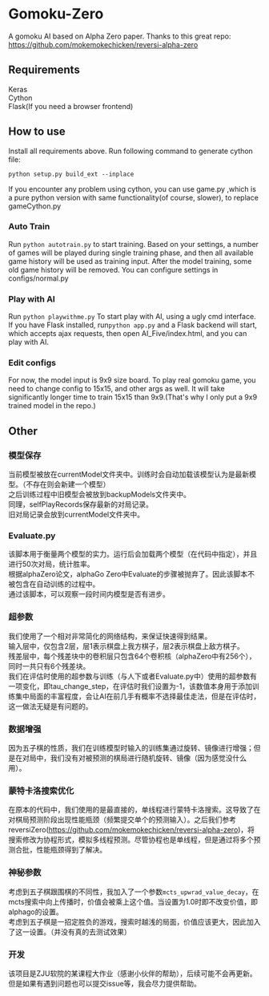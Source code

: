 # Gomoku-Zero
A gomoku AI based on Alpha Zero paper.
Thanks to this great repo:
https://github.com/mokemokechicken/reversi-alpha-zero
## Requirements
Keras  
Cython  
Flask(If you need a browser frontend)
## How to use
Install all requirements above.
Run following command to generate cython file:
```
python setup.py build_ext --inplace
```
If you encounter any problem using cython, you can use game.py ,which is a pure python version with same functionality(of course, slower), to replace gameCython.py
### Auto Train
Run ``python autotrain.py`` to start training.
Based on your settings, a number of games will be played during single training phase, and then all available game history will be used as training input. After the model training, some old game history will be removed.
You can configure settings in configs/normal.py
### Play with AI
Run ``python playwithme.py`` To start play with AI, using a ugly cmd interface.
If you have Flask installed, run```python app.py``` and a Flask backend will start, which accepts ajax requests, then open AI_Five/index.html, and you can play with AI.
### Edit configs
For now, the model input is 9x9 size board. To play real gomoku game, you need to change config to 15x15, and other args as well. It will take significantly longer time to train 15x15 than 9x9.(That's why I only put a 9x9 trained model in the repo.)

## Other
### 模型保存
当前模型被放在currentModel文件夹中。训练时会自动加载该模型认为是最新模型。（不存在则会新建一个模型）  
之后训练过程中旧模型会被放到backupModels文件夹中。  
同理，selfPlayRecords保存最新的对局记录。  
旧对局记录会放到currentModel文件夹中。  
### Evaluate.py
该脚本用于衡量两个模型的实力。运行后会加载两个模型（在代码中指定），并且进行50次对局，统计胜率。  
根据alphaZero论文，alphaGo Zero中Evaluate的步骤被抛弃了。因此该脚本不被包含在自动训练的过程中。  
通过该脚本，可以观察一段时间内模型是否有进步。  
### 超参数
我们使用了一个相对非常简化的网络结构，来保证快速得到结果。  
输入层中，仅包含2层，层1表示棋盘上我方棋子，层2表示棋盘上敌方棋子。  
残差层中，每个残差块中的卷积层只包含64个卷积核（alphaZero中有256个），同时一共只有6个残差块。   
我们在评估时使用的超参数与训练（与人下或者Evaluate.py中）使用的超参数有一项变化，即tau\_change\_step，在评估时我们设置为-1，该数值本身用于添加训练集中局面的丰富程度，会让AI在前几手有概率不选择最佳走法，但是在评估时，这一做法无疑是有问题的。
### 数据增强
因为五子棋的性质，我们在训练模型时输入的训练集通过旋转、镜像进行增强；但是在对局中，我们没有对被预测的棋局进行随机旋转、镜像（因为感觉没什么用）。
### 蒙特卡洛搜索优化
在原本的代码中，我们使用的是最直接的，单线程进行蒙特卡洛搜索。这导致了在对棋局预测阶段出现性能瓶颈（频繁提交单个的预测输入）。之后我们参考reversiZero(https://github.com/mokemokechicken/reversi-alpha-zero)，将搜索修改为协程形式，模拟多线程预测。尽管协程也是单线程，但是通过将多个预测合批，性能瓶颈得到了解决。
### 神秘参数
考虑到五子棋跟围棋的不同性，我加入了一个参数`mcts_upwrad_value_decay`，在mcts搜索中向上传播时，价值会被乘上这个值。当设置为1.0时即不改变价值，即alphago的设置。  
考虑到五子棋是一招定胜负的游戏，搜索时越浅的局面，价值应该更大，因此加入了这一设置。（并没有真的去测试效果）
### 开发
该项目是ZJU软院的某课程大作业（感谢小伙伴的帮助），后续可能不会再更新。但是如果有遇到问题也可以提交issue等，我会尽力提供帮助。